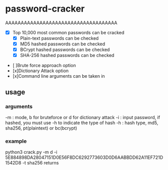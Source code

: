 # password-cracker
AAAAAAAAAAAAAAAAAAAAAAAAAAAAAAAAAAAA


 - [x] Top 10,000 most common passwords can be cracked 
    - [x] Plain-text passwords can be checked 
    - [x] MD5 hashed passwords can be checked 
    - [x] BCrypt hashed passwords can be checked 
    - [x] SHA-256 hashed passwords can be checked 
    
 - [ ]Brute force approach option
 - [x]Dictionary Attack option 
 - [x]Command line arguments can be taken in


## usage

### arguments
-m : mode, b for bruteforce or d for dictionary attack
-i : input password, if hashed, you must use -h to indicate the type of hash
-h : hash type, md5, sha256, pt(plaintext) or bc(bcrypt)


### example
python3 crack.py -m d -i 5E884898DA28047151D0E56F8DC6292773603D0D6AABBDD62A11EF721D1542D8 -t sha256
returns 

